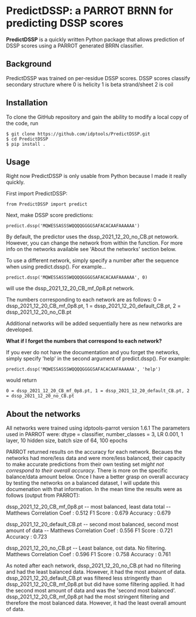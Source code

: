 # PredictDSSP: a PARROT BRNN for predicting DSSP scores

**PredictDSSP** is a quickly written Python package that allows prediction of DSSP scores using a PARROT generated BRRN classifier. 


## Background

PredictDSSP was trained on per-residue DSSP scores. DSSP scores classify secondary structure where 
 0 is helicity
 1 is beta strand/sheet
 2 is coil

## Installation

To clone the GitHub repository and gain the ability to modify a local copy of the code, run

	$ git clone https://github.com/idptools/PredictDSSP.git
	$ cd PredictDSSP
	$ pip install .

## Usage

Right now PredictDSSP is only usable from Python because I made it really quickly. 

First import PredictDSSP:

	from PredictDSSP import predict

Next, make DSSP score predictions:

	predict.dssp('MQWESSASSSWQQQQGGGGSAFACACAAFAAAAAA')

By default, the predictor uses the dssp_2021_12_20_no_CB.pt netowork. However, you can change the network from within the function. For more info on the networks available see 'About the networks' section below.

To use a different network, simply specify a number after the sequence when using predict.dssp(). For example...

	predict.dssp('MQWESSASSSWQQQQGGGGSAFACACAAFAAAAAA', 0)

will use the dssp_2021_12_20_CB_mf_0p8.pt network. 

The numbers corresponding to each network are as follows:
 0 = dssp_2021_12_20_CB_mf_0p8.pt, 
 1 = dssp_2021_12_20_default_CB.pt, 
 2 = dssp_2021_12_20_no_CB.pt

Additional networks will be added sequentially here as new networks are developed. 

**What if I forget the numbers that correspond to each network?**

If you ever do not have the documentation and you forget the networks, simply specify 'help' in the second argument of predict.dssp(). For example:

	predict.dssp('MQWESSASSSWQQQQGGGGSAFACACAAFAAAAAA', 'help')

would return

	0 = dssp_2021_12_20_CB_mf_0p8.pt, 1 = dssp_2021_12_20_default_CB.pt, 2 = dssp_2021_12_20_no_CB.pt


## About the networks

All networks were trained using idptools-parrot version 1.6.1
 The parameters used in PARROT were: dtype = classifier, number_classes = 3, LR 0.001, 1 layer, 10 hidden size, batch size of 64, 100 epochs

PARROT returned results on the accuracy for each network. Becaues the networks had more/less data and were more/less balanced, their capacity to make accurate predictions from their own testing set *might not correspond to their overall accuracy*. There is more on the specific balance/data amount below. Once I have a better grasp on overall accuracy by testing the networks on a balanced dataset, I will update this documenation with that information. In the mean time the results were as follows (output from PARROT):

dssp_2021_12_20_CB_mf_0p8.pt -- most balanced, least data total -- 
Matthews Correlation Coef : 0.512
F1 Score : 0.679
Accuracy : 0.679


dssp_2021_12_20_default_CB.pt -- second most balanced, second most amount of data --
Matthews Correlation Coef : 0.556
F1 Score : 0.721
Accuracy : 0.723

dssp_2021_12_20_no_CB.pt -- Least balance, ost data. No filtering.
Matthews Correlation Coef : 0.596
F1 Score : 0.758
Accuracy : 0.761

As noted after each network, 
 dssp_2021_12_20_no_CB.pt had no filtering and had the least balanced data. However, it had the most amount of data. 
 dssp_2021_12_20_default_CB.pt was filtered less stringently than dssp_2021_12_20_CB_mf_0p8.pt but did have some filtering applied. It had the second most amount of data and was the 'second most balanced'.
 dssp_2021_12_20_CB_mf_0p8.pt had the most stringent filtering and therefore the most balanced data. However, it had the least overall amount of data.



